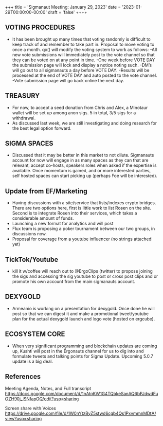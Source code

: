 +++
title = 'Sigmanaut Meeting: January 29, 2023'
date = '2023-01-29T00:00:00-00:00'
draft = 'false'
++++

## VOTING PROCEDURES
- It has been brought up many times that voting randomly is difficult to keep track of and remember to take part in. Proposal to move voting to once a month. qx() will modify the voting system to work as follows:
  -All new vote submissions will immediately post to the vote channel so that they can be voted on at any point in time.
  -One week before VOTE DAY the submission page will lock and display a notice noting such. 
  -DM’s will go out to all sigmanauts a day before VOTE DAY.
  -Results will be processed at the end of VOTE DAY and auto posted to the vote channel.
  -Vote submission page will go back online the next day. 

## TREASURY
- For now, to accept a seed donation from Chris and Alex, a Minotaur wallet will be set up among anon sigs. 5 in total, 3/5 sigs for a withdrawal. 
- As discussed last week, we are still investigating and doing research for the best legal option forward. 

## SIGMA SPACES
- Discussed that it may be better in this market to not dilute. Sigmanauts account for now will engage in as many spaces as they can that are relevant, accept co-hosts, speakers roles when asked if the expertise is available. Once momentum is gained, and or more interested parties, self hosted spaces can start picking up (perhaps Foe will be interested). 

## Update from EF/Marketing
- Having discussions with a site/service that lists/indexes crypto bridges. There are two options here, first is little work to list Rosen on the site. Second is to integrate Rosen into their services, which takes a considerable amount of funds. 
- Launching a new format for analytics and will post
- Flux team is proposing a poker tournament between our two groups, in discussions now.
- Proposal for coverage from a youtube influencer (no strings attached yet)

## TickTok/Youtube
- kill it w/coffee will reach out to @ErgoClips (twitter) to propose joining the sigs and accessing the sig youtube to post or cross post clips and or promote his own account from the main sigmanauts account. 

## DEXYGOLD
- Armeanio is working on a presentation for dexygold. Once done he will post so that we can digest it and make a promotional tweet/youtube plan for the actual dexygold launch and logo vote (hosted on ergcube).

## ECOSYSTEM CORE
- When very significant programming and blockchain updates are coming up, Kushti will post in the Ergonauts channel for us to dig into and formulate tweets and talking points for Sigma Update. Upcoming 5.0.7 update is a big deal. 

## References

Meeting Agenda, Notes, and Full transcript
https://docs.google.com/document/d/1nAtqKW1G4TQbkeSanAQ6bPJdwdFuOZH90j_lSNfapOQ/edit?usp=sharing

Screen share with Voices
https://drive.google.com/file/d/1W0nYtzByZ5stwd6cgb4Qs1PxvmmnMDtA/view?usp=sharing 
